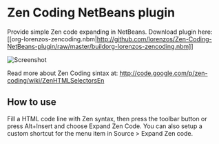 Zen Coding NetBeans plugin
==========================

Provide simple Zen code expanding in NetBeans.
Download plugin here: [[org-lorenzos-zencoding.nbm|http://github.com/lorenzos/Zen-Coding-NetBeans-plugin/raw/master/buildorg-lorenzos-zencoding.nbm]]

![Screenshot](http://github.com/lorenzos/Zen-Coding-NetBeans-plugin/raw/master/graphics/screenshot.png)

Read more about Zen Coding sintax at:
http://code.google.com/p/zen-coding/wiki/ZenHTMLSelectorsEn


How to use
----------

Fill a HTML code line with Zen syntax, then press the toolbar button or press Alt+Insert and choose Expand Zen Code.
You can also setup a custom shortcut for the menu item in Source > Expand Zen code.
